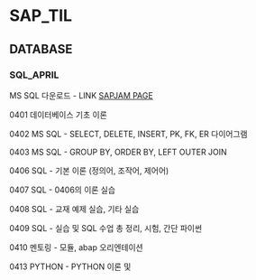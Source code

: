 # SAP_TIL

## DATABASE

### SQL_APRIL

MS SQL 다운로드 - LINK [SAPJAM PAGE](https://jam4.sapjam.com/groups/fFJ00g5Ls7H8YGIFkjwJyZ/documents/hMI2TTFMbIo3ngc9MHY6RH/slide_viewer)

0401 데이터베이스 기초 이론

0402 MS SQL - SELECT, DELETE, INSERT, PK, FK, ER 다이어그램

0403 MS SQL - GROUP BY, ORDER BY, LEFT OUTER JOIN

0406 SQL - 기본 이론 (정의어, 조작어, 제어어)

0407 SQL - 0406의 이론 실습

0408 SQL - 교재 예제 실습, 기타 실습

0409 SQL - 실습 및 SQL 수업 총 정리, 시험, 간단 파이썬

0410 멘토링 - 모듈, abap 오리엔테이션

0413 PYTHON - PYTHON 이론 및 
